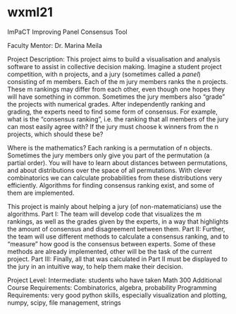 # wxml21
ImPaCT Improving Panel Consensus Tool

Faculty Mentor: Dr. Marina Meila

Project Description: This project aims to build a visualisation and analysis software to assist in collective decision making. Imagine a student project competition, with n projects, and a jury (sometimes called a *panel*) consisting of m members. Each of the m jury members ranks the n projects. These m rankings may differ from each other, even though one hopes they will have something in common. Sometimes the jury members also “grade” the projects with numerical grades. After independently ranking and grading, the experts need to find some form of consensus. For example, what is the “consensus ranking”, i.e. the ranking that all members of the jury can most easily agree with? If the jury must choose k winners from the n projects, which should these be?

Where is the mathematics? Each ranking is a permutation of n objects. Sometimes the jury members only give you part of the permutation (a partial order). You will have to learn about distances between permutations, and about distributions over the space of all permutations. With clever combinatorics we can calculate probabilities from these distributions very efficiently. Algorithms for finding consensus ranking exist, and some of them are implemented.

This project is mainly about helping a jury (of non-matematicians) use the algorithms. Part I: The team will develop code that visualizes the m rankings, as well as the grades given by the experts, in a way that highlights the amount of consensus and disagreement between them. Part II: Further, the team will use different methods to calculate a consensus ranking, and to “measure” how good is the consensus between experts. Some of these methods are already implemented, other will be the task of the current project. Part III: Finally, all that was calculated in Part II must be displayed to the jury in an intuitive way, to help them make their decision.


Project Level: Intermediate: students who have taken Math 300
Additional Course Requirements: Combinatorics, algebra, probability
Programming Requirements: very good python skills, especially visualization and plotting, numpy, scipy, file management, strings

